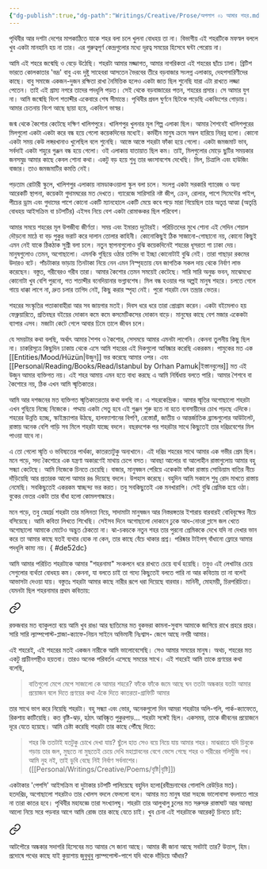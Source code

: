 ```yaml
---
{"dg-publish":true,"dg-path":"Writings/Creative/Prose/অপলাপ ০১ আমার শহর.md","dg-permalink":"writings/creative/prose/my-city","permalink":"/writings/creative/prose/my-city/","title":"আমার শহর","tags":["অপলাপ","গদ্য"]}
---
```



পৃথিবীর আর দশটা দেশের মাপকাঠিতে যাকে শহর বলা চলে খুলনা বোধহয় তা না। বিভাগীয় এই শহরটিকে মফস্বল বললে খুব একটা মানহানি হয় না তার। এর গুরুত্বপূর্ণ কেন্দ্রগুলোর মধ্যে দূরত্ব সময়ের হিসেবে ঘন্টা পেরোয় না।

আমি এই শহরে জন্মেছি ও বেড়ে উঠেছি। শহরটা আমার মজ্জাগত, আমার নাগরিকতা এই শহরের ছাঁচে ঢালা। ব্রিটিশ ভারতে কোলকাতার 'ভদ্র' বাবু এবং দুষ্টু সাহেবরা আসতেন ভৈরবের তীরে বড়বাজার সংলগ্ন এলাকায়, দেহপসারিণীদের কাছে। বাবু সমাজে একজন-দুজন রক্ষিতা রাখা নৈমিত্তিক হলেও একটা জাত ছিল শুনেছি যারা এটা রাখতে লজ্জা পেতেন। তাই এই গ্রাম্য নগরে তাদের পদধূলি পড়ত। সেই থেকে বড়বাজারের পত্তন, শহরের প্রসার। সে আমার যুগ না। আমি জন্মেছি বিংশ শতাব্দীর একেবারে শেষ সীমান্তে। পৃথিবীর প্রবল ঘুর্ণনে ছিটকে পড়েছি একবিংশের গোড়ায়। আমার চেতনায় বিংশ আছে ছায়া হয়ে, একবিংশ ভাস্বর।

জন্ম থেকে কৈশোর কেটেছে দক্ষিণ খালিশপুরে। খালিশপুর খুলনার মূল শিল্প এলাকা ছিল। আমার শৈশবেই খালিশপুরের মিলগুলো একটা একটা করে বন্ধ হয়ে গেলো কয়েকদিনের মধ্যেই। কর্মহীন মানুষ ক্রমে সম্বল হারিয়ে নিরন্ন হলো। কোনো একটা সময় কেউ লঙ্গরখানাও খুলেছিল বলে শুনেছি। আস্তে আস্তে শহরটা ফাঁকা হয়ে গেলো। একটা জমজমাট ভাব, সর্বদাই একটা শহুরে গুঞ্জন বন্ধ হয়ে গেলো। ওই এলাকায় যাতায়াত ছিল কম। তাই, মিলগুলোর মোড়ে ছুটির সময়কার জনসমুদ্র আমার কাছে কেবল শোনা কথা। একটু বড় হয়ে শুধু তার ধ্বংসাবশেষ দেখেছি। মিল, চিত্রালি এবং হাউজিং বাজার। তাও জমজমাটির কমতি নেই।

পড়তাম রোটারী স্কুলে, খালিশপুর এলাকায় নামডাকওয়ালা স্কুল বলা চলে। সংলগ্ন একটা সরকারি গ্যারেজ ও অন্য আরেকটি স্থাপনা, কয়েকটা গুদামঘরের মত দেখতে। গ্যারেজে সারিসারি নষ্ট জীপ, ক্রেন, রোলার, পাশে সিমেন্টের পাইপ, পীচের ড্রাম এবং গুদামের পাশে কোনো একটি ম্যানহোলে একটি মেয়ে কবে পড়ে মারা গিয়েছিল তার অতৃপ্ত আত্মা (অতৃপ্তি বোধহয় আইসক্রিম বা চটপটির) এইসব নিয়ে বেশ একটা রোমাঞ্চকর ছিল পরিবেশ।

আমার সময়ে শহরের মূল উপজীব্য জীর্ণতা। সময় এবং ইমারত দুটোরই। পরিচিতদের মুখে শোনা এই সেদিন শেয়াল দৌড়নো মাঠে বা বড় পুকুর ভরাট করে দালান তোলার কাহিনী। কোনোকিছুই ঠিক সাজানো-গোছানো নয়, কোনো কিছুই এমন নেই যাকে ঠিকঠাক সুশ্রী বলা চলে। নতুন স্থাপনাগুলোও বুঝি কয়েকদিনেই শহরের ধূসরতা গা ঢাকা দেয়। মানুষগুলোও তেমন, অগোছালো। এমনকি গুছিয়ে ওঠার তাগিদ বা ইচ্ছা কোনোটাই বুঝি নেই। তারা গাছাড়া রকমের উদারও বটে। পাঁচটাকার ভাড়ায় তিনটাকা নিয়ে নেন এমন নিস্পৃহতায় যেন জাগতিক সকল দায় থেকে নির্বাণ লাভ করেছেন। বস্তুত, গরীবেরও গরীব তারা। আমার কৈশোর তেমন সময়েই কেটেছে। সারি সারি অনুচ্চ ভবন, মাঝেমধ্যে কোনোটা খুব বেশি পুরনো, গত শতাব্দীর বনেদিয়ানার ভগ্নাবশেষ। মিল বন্ধ হওয়ার পর অল্পই মানুষ শহরে। চলতে গেলে গায়ে ধাক্কা লাগে না, দ্রুত চলার তাগিদ নেই, কিছু করার স্পৃহা নেই। পুরো শহরটা যেন তন্দ্রার ভেতর।

শহরের সংস্কৃতির পতাকাবাহীরা আর সব জায়গার মতই। দিবস ধরে ধরে তারা প্রোগ্রাম করেন। একটা বইমেলাও হয় ফেব্রুয়ারিতে, প্রতিবছর বইয়ের দোকান কমে কমে কসমেটিকসের দোকান বাড়ে। মানুষের কাছে বেশ মজার একেকটা ব্যাপার এসব। মজাটা কেটে গেলে আবার ঢিমে তালে জীবন চলে।

যে সময়টার কথা বলছি, অর্থাৎ আমার শৈশব ও কৈশোর, সেসময়ে আমার এমনটা লাগেনি। কেননা তুলনীয় কিছু ছিল না। চাকরিসূত্রে কিছুদিন ঢাকায় থেকে এসে আমি শহরের এই দিকগুলো আবিষ্কার করেছি একরকম। পামুকের মত এক [[Entities/Mood/Hüzün\|উজুন]] ভর করেছে আমার ওপর। এবং [[Personal/Reading/Books/Read/Istanbul by Orhan Pamuk\|ইস্তানবুলের]] মত এই উজুন আমার ব্যক্তিগত নয়। এই শহর আমায় এমন হতে বাধ্য করছে এ আমি নির্দ্বিধায় বলতে পারি। আমার শৈশবে বা কৈশোরে নয়, ঠিক এখন আমি স্মৃতিকাতর।

আমি আর দশজনের মত ব্যক্তিগত স্মৃতিকাতরতার কথা বলছি না। এ শহরকেন্দ্রিক। আমার স্মৃতির অগোছালো শহরটা এখন গুছিয়ে নিচ্ছে নিজেকে। পদ্মায় একটা সেতু হবে এই গুঞ্জন শুরু হতে না হতে ব্যবসায়ীদের চোখ পড়ছে এদিকে। শহরের উন্নতি হচ্ছে, স্কাইস্ক্র্যাপার উঠছে, হালফ্যাশানের বিপণি, রেস্তোরাঁ, জাতীয় ও আন্তর্জাতিক ব্র্যান্ডগুলোর আউটলেট, রাস্তায় অনেক বেশি গাড়ি সব মিলে শহরটা যাচ্ছে বদলে। বছরদশেক পর শহরটার সাথে কিছুতেই তার দরিদ্রবেশের মিল পাওয়া যাবে না।

এ তো গেলো স্মৃতি ও ভবিষ্যতের পার্থক্য, কাতরতাটুকু অন্যখানে। এই দরিদ্র শহরের সাথে আমার এক গভীর প্রেম ছিল। মনে পড়ে, সদ্য কৈশোরে এক যন্ত্রণা অকারণেই মাথায় চেপে বসত। আবছা আলোর বা আলোহীন রাস্তাগুলোয় আমার বহু সন্ধ্যা কেটেছে। আমি নিজেকে চিনতে চেয়েছি। বাজার, মানুষজন পেরিয়ে একেকটা ফাঁকা রাস্তায় সোডিয়াম বাতির নীচে দাঁড়িয়েছি আর প্রতারক আলো আমার রঙ দিয়েছে বদলে। উপহাস করেছে। বহুদিন আমি সকালে শুধু রোদ মাখতে রাস্তায় নেমেছি। সবকিছুতেই একরকম স্বাচ্ছন্দ্য ভর করত। তবু সবকিছুতেই এক মনখারাপি। সেই বুঝি প্রেমিক হয়ে ওঠা। বুকের ভেতর একটা তার বাঁধা হলো কোমলগান্ধারে।

মনে পড়ে, তবু স্নেহার্দ্র শহরটা তার মলিনতা নিয়ে, সাদামাটা মানুষজন আর নিস্তরঙ্গতার ইশারায় বারবারই বোধিবৃক্ষের নীচে বসিয়েছে। আমি কবিতা লিখতে শিখেছি। সেইসব দিনে অগোছালো দোকানে ঢুকে আধ-নোংরা গ্লাসে জল খেতে অগোছালো আমাকে মোটেও অদ্ভুত ঠেকতো না। ঝা-চকচকে নতুন শহর তার পুরনো প্রেমিককে দেখে যদি না দেখার ভান করে তা আমার কাছে যতই ব্যথার হোক না কেন, তার কাছে বেঁচে থাকার প্রশ্ন। পরিষ্কার টাইলস্ বাঁধানো ফ্লোরে আমার পদধূলি কাম্য নয়।
{ #de52dc}


আমি আমার পরিচিত শহরটাকে আমার "শহরনামা" সংকলনে ধরে রাখতে চেয়ে ব্যর্থ হয়েছি। তবুও এই লেখাটার চেয়ে সেগুলোর ব্যর্থতা বোধহয় কম। কেননা, যা বলতে চাই তা গদ্যে কিছুতেই বলতে পারি না আর কবিতায় তা না বলেই আভাসটা দেওয়া যায়। বস্তুতঃ শহরটা আমার কাছে নারীর রূপে ধরা দিয়েছে বারবার। মানিনী, মোহময়ী, চিরপরিচিতা। যেমনটা ছিল শহরনামার প্রথম কবিতায়:


<div class="transclusion internal-embed is-loaded"><a class="markdown-embed-link" href="/writings/creative/poems/she-and-the-city/#f5b7b8" aria-label="Open link"><svg xmlns="http://www.w3.org/2000/svg" width="24" height="24" viewBox="0 0 24 24" fill="none" stroke="currentColor" stroke-width="2" stroke-linecap="round" stroke-linejoin="round" class="svg-icon lucide-link"><path d="M10 13a5 5 0 0 0 7.54.54l3-3a5 5 0 0 0-7.07-7.07l-1.72 1.71"></path><path d="M14 11a5 5 0 0 0-7.54-.54l-3 3a5 5 0 0 0 7.07 7.07l1.71-1.71"></path></svg></a><div class="markdown-embed">



রক্তজবার মত ব্যাকুলতা বয়ে
আমি খুব রাঙা আর
ছাতিমের মত
বুকভরা কামনা-সুবাস
আমাকে জাগিয়ে রাখে প্রহরে প্রহর।
সারি সারি ল্যাম্পপোস্ট-প্লাজা-ক্যাফে-নিয়ন সাইনে
অভিমানী নিঃশ্বাস-
জেগে আছে নগরী আমার। 

</div></div>


এই শহরেই, এই শহরের মতই একজন নারীকে আমি ভালোবেসেছি। সেও আমার সময়ের মানুষ। অথচ, শহরের মত একটু প্রাচীনপন্থীও হয়তবা। তারও অনেক পরিবর্তন এসেছে সময়ের সাথে। এই শহরেই আমি তাকে প্রণয়ের কথা বলেছি,

> বাতিগুলো মেপে মেপে
সাজালো কে আমার শহরে?
ফাঁকে ফাঁকে জমে আছে ঘন
ততটা অন্ধকার
যতটা আমার প্রয়োজন
বলে দিতে প্রণয়ের কথা
এঁকে দিতে কাতরতা-গ্রাফিটি আমার

তার সাথে ভাগ করে নিয়েছি শহরটা। বহু সন্ধ্যা এবং ভোর, অনেকগুলো দিন আমরা শহরটার অলি-গলি, পার্ক-ক্যাফেতে, রিকশায় কাটিয়েছি। কত বৃষ্টি-ঝড়, হঠাৎ আবিষ্কৃত পুকুরপাড়… শহরটা সঙ্গেই ছিল। একসময়, তাকে জীবনের প্রয়োজনে দূরে যেতে হয়েছে। আমি চেষ্টা করেছি শহরটা তার কাছে পৌঁছে দিতে:

> শহর কি ততটাই যতটুকু চোখে দেখা যায়?
ছুঁলে হাত
সেও বয়ে নিয়ে যায় আমার শহর।
মাঝরাতে যদি
চিবুকে গড়ায় তার জল,
মুছতে না মুছতেই চেয়ে দেখি
মহাপ্লাবনের বেগে ভেসে গেছে
শহর ও শরীরের গলিঘুঁজি পথ।
আমি নুহ নই, তাই ডুবি
বেছে নিই নির্বাণ সর্বনাশের। ([[Personal/Writings/Creative/Poems/বৃষ্টি\|বৃষ্টি]])

একটাকার 'পেপসি' আইসক্রিম বা দুটাকার চটপটি পালিয়েছে বহুদিন হলো‌(রবীন্দ্রনাথের গোলাপি রেউড়ির মত)। হতদরিদ্র, অগোছালো শহরটাও তার খোলস বদলে ফেললো বলে। আমার মত মানুষ যারা সহজে ভালোবাসা বদলাতে পারে না তারা কাতর হবে। পৃথিবীর মহাযজ্ঞে তারা সংখ্যালঘু। শহরটা তার আলুথালু চুলের মত সরুসরু রাস্তাঘাট আর আবছা আলো নিয়ে সরে পড়বার আগে আমি রোজ তার কাছে যেতে চাই। খুব চেনা এই শহরটাকে আরেকটু চিনতে চাই:


<div class="transclusion internal-embed is-loaded"><a class="markdown-embed-link" href="/writings/creative/poems/evening/#b70a6e" aria-label="Open link"><svg xmlns="http://www.w3.org/2000/svg" width="24" height="24" viewBox="0 0 24 24" fill="none" stroke="currentColor" stroke-width="2" stroke-linecap="round" stroke-linejoin="round" class="svg-icon lucide-link"><path d="M10 13a5 5 0 0 0 7.54.54l3-3a5 5 0 0 0-7.07-7.07l-1.72 1.71"></path><path d="M14 11a5 5 0 0 0-7.54-.54l-3 3a5 5 0 0 0 7.07 7.07l1.71-1.71"></path></svg></a><div class="markdown-embed">



আটপৌরে অন্ধকার সদাগরি হিসেবের মত
আমার সে জানা আছে।
আমার কী জানা আছে সবটাই তার?
উত্তাপ, হিম।
প্রদোষে পথের কাছে যাই
কুয়াশায় জুবুথুবু ল্যাম্পপোস্ট-পাশে
যদি থাকে দাঁড়িয়ে আঁধার? 

</div></div>

